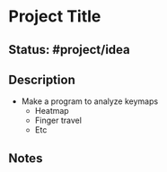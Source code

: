 # Project Title
## Status: #project/idea 
## Description
- Make a program to analyze keymaps
	- Heatmap
	- Finger travel
	- Etc
## Notes
